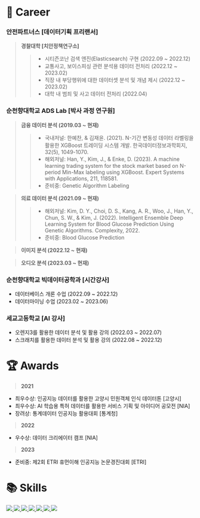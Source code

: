 # :office: Career
### 안전파트너스 [데이터기획 프리랜서]
> **경찰대학 [치안정책연구소]**
>> - 시티즌코난 검색 엔진(Elasticsearch) 구현 (2022.09 ~ 2022.12)  
>> - 교통사고, 보이스피싱 관련 분석용 데이터 전처리 (2022.12 ~ 2023.02)  
>> - 직장 내 부당행위에 대한 데이터셋 분석 및 개념 제시 (2022.12 ~ 2023.02)  
>> - 대학 내 범죄 및 사고 데이터 전처리 (2022.04)  

### 순천향대학교 ADS Lab [박사 과정 연구원]
> **금융 데이터 분석 (2019.03 ~ 현재)**
>> - 국내저널: 한예찬, & 김재윤. (2021). N-기간 변동성 데이터 라벨링을 활용한 XGBoost 트레이딩 시스템 개발. 한국데이터정보과학회지, 32(5), 1049-1070. 
>> - 해외저널: Han, Y., Kim, J., & Enke, D. (2023). A machine learning trading system for the stock market based on N-period Min-Max labeling using XGBoost. Expert Systems with Applications, 211, 118581.
>> - 준비중: Genetic Algorithm Labeling

> **의료 데이터 분석 (2021.09 ~ 현재)**
>> - 해외저널: Kim, D. Y., Choi, D. S., Kang, A. R., Woo, J., Han, Y., Chun, S. W., & Kim, J. (2022). Intelligent Ensemble Deep Learning System for Blood Glucose Prediction Using Genetic Algorithms. Complexity, 2022.
>> - 준비중: Blood Glucose Prediction

> **이미지 분석 (2022.12 ~ 현재)**

> **오디오 분석 (2023.03 ~ 현재)**

### 순천향대학교 빅데이터공학과 [시간강사]
- 데이터베이스 개론 수업 (2022.09 ~ 2022.12)
- 데이터마이닝 수업 (2023.02 ~ 2023.06)

### 세교고등학교 [AI 강사]
- 오렌지3를 활용한 데이터 분석 및 활용 강의 (2022.03 ~ 2022.07)
- 스크래치를 활용한 데이터 분석 및 활용 강의 (2022.08 ~ 2022.12)

# :trophy: Awards
> **2021**
- 최우수상: 인공지능 데이터를 활용한 고양시 민원객체 인식 데이터톤 [고양시]  
- 최우수상: AI 학습용 특허 데이터를 활용한 서비스 기획 및 아이디어 공모전 [NIA]  
- 장려상: 통계데이터 인공지능 활용대회 [통계청]  
> **2022**
- 우수상: 데이터 크리에이터 캠프 [NIA]
> **2023**
- 준비중: 제2회 ETRI 휴먼이해 인공지능 논문경진대회 [ETRI]

# :books: Skills
<a href="https://www.python.org/" target="_blank"><img src="https://img.shields.io/badge/Python-3776AB?style=for-the-badge&logo=Python&logoColor=white">
<a href="https://www.tensorflow.org/" target="_blank"><img src="https://img.shields.io/badge/TensorFlow-FF6F00?style=for-the-badge&logo=TensorFlow&logoColor=white">
<a href="https://keras.io/" target="_blank"><img src="https://img.shields.io/badge/Keras-D00000?style=for-the-badge&logo=Keras&logoColor=white">
<a href="https://pytorch.org/" target="_blank"><img src="https://img.shields.io/badge/PyTorch-EE4C2C?style=for-the-badge&logo=PyTorch&logoColor=white">
<a href="https://www.r-project.org/" target="_blank"><img src="https://img.shields.io/badge/R-276DC3?style=for-the-badge&logo=R&logoColor=white">
<a href="https://posit.co/" target="_blank"><img src="https://img.shields.io/badge/RStudio-75AADB?style=for-the-badge&logo=RStudio&logoColor=white">
<a href="https://chat.openai.com/" target="_blank"><img src="https://img.shields.io/badge/ChatGPT-412991?style=for-the-badge&logo=OpenAI&logoColor=white">
